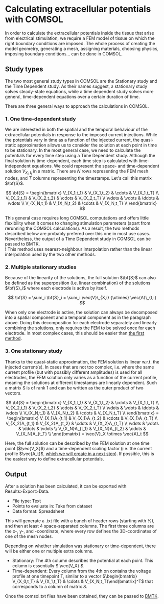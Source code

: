 # Calculating extracellular potentials with COMSOL

In order to calculate the extracellular potentials inside the tissue that arise from electrical stimulation, we require a FEM model of tissue on which the right boundary conditions are imposed. The whole process of creating the model geometry, generating a mesh, assigning materials, choosing physics, imposing boundary conditions... can be done in COMSOL.


## Study types

The two most general study types in COMSOL are the Stationary study and the Time Dependent study. As their names suggest, a stationary study solves steady-state equations, while a time dependent study solves more general, time-dependent equations over a certain duration of time. 

There are three general ways to approach the calculations in COMSOL.


### 1. One time-dependent study

We are interested in both the spatial and the temporal behaviour of the extracellular potentials in response to the imposed current injections. While the potentials vary in time as a function of the injected current, the quasi-static approximation allows us to consider the solution at each point in time to be stationary. In the most general case, we need to calculate the potentials for every time step using a Time Dependent study. Although the final solution is time-dependent, each time step is calculated with time-independent equations. We could represent the space- and time-dependent solution $V_{X_i,t_j}$ in a matrix. There are $N$ rows representing the FEM mesh nodes, and $T$ columns representing the timestamps. Let's call this matrix $\bf{S}$.

$$ \bf{S} = 
\begin{bmatrix}
V_{X_1,t_1} & V_{X_1,t_2} & \cdots & V_{X_1,t_T} \\
V_{X_2,t_1} & V_{X_2,t_2} & \cdots & V_{X_2,t_T} \\
\vdots      & \vdots      & \ddots & \vdots          \\
V_{X_N,t_1} & V_{X_N,t_2} & \cdots & V_{X_N,t_T} \\
\end{bmatrix}
$$

This general case requires long COMSOL computations and offers little flexibility when it comes to changing stimulation parameters (apart from rerunning the COMSOL calculations). As a result, the two methods described below are probably prefered over this one in most use cases. Nevertheless, the output of a Time Dependent study in COMSOL can be passed to BMTK.  
! This method uses nearest-neighbour interpolation rather than the linear interpolation used by the two other methods.

### 2. Multiple stationary studies

Because of the linearity of the solutions, the full solution $\bf{S}$ can also be defined as the superposition (i.e. linear combination) of the solutions $\bf{S}_i$ where each electrode is active by itself.

$$ \bf{S} = \sum_i \bf{S}_i = \sum_i \vec{V}\_{X,i} {\otimes} \vec{A}\_{t,i} $$

When only one electrode is active, the solution can always be decomposed into a spatial component and a temporal component as in the paragraph above. Doing this decomposition for each electrode separately and linearly combining the solutions, only requires the FEM to be solved once for each electrode. In most complex cases, this should be easier than [the first method](#1-one-time-dependent-study).


### 3. One stationary study

Thanks to the quasi-static approximation, the FEM solution is linear w.r.t. the injected current(s). In cases that are not too complex, i.e. where the same current profile (but with possibly different amplitudes) is used for all electrodes, the FEM solution only varies as a function of the current profile, meaning the solutions at different timestamps are linearly dependent. Such a matrix S is of rank 1 and can be written as the outer product of two vectors.

$$ \bf{S} = 
\begin{bmatrix}
V_{X_1,t_1} & V_{X_1,t_2} & \cdots & V_{X_1,t_T} \\
V_{X_2,t_1} & V_{X_2,t_2} & \cdots & V_{X_2,t_T} \\
\vdots      & \vdots      & \ddots & \vdots          \\
V_{X_N,t_1} & V_{X_N,t_2} & \cdots & V_{X_N,t_T} \\
\end{bmatrix}
= \begin{bmatrix}
V_{X_1}A_{t_1} & V_{X_1}A_{t_2} & \cdots & V_{X_1}A_{t_T} \\
V_{X_2}A_{t_1} & V_{X_2}A_{t_2} & \cdots & V_{X_2}A_{t_T} \\
\vdots      & \vdots      & \ddots & \vdots          \\
V_{X_N}A_{t_1} & V_{X_N}A_{t_2} & \cdots & V_{X_N}A_{t_T} \\
\end{bmatrix} 
= \vec{V}_X \otimes \vec{A}_t
$$

Here, the full solution can be described by the FEM solution at one time point ($\vec{V_X}$) and a time-dependent scaling factor (i.e. the current profile $\vec{A_t}$, [which we will create in a next step](/docs/manual/bmtk/simulation.md#generating-waveformcsv)). If possible, this is the easiest way to define extracellular potentials.





## Output

After a solution has been calculated, it can be exported with Results>Export>Data.

- File type: Text
- Points to evaluate in: Take from dataset
- Data format: Spreadsheet

This will generate a .txt file with a bunch of header rows (starting with %), and then at least 4 space-separated columns. The first three columns are the x-, y-, and -coordinate, where every row defines the 3D-coordinates of one of the mesh nodes.

Depending on whether simulation was stationary or time-dependent, there will be either one or multiple extra columns.
- Stationary: The 4th column describes the potential at each point. This column is essentially $ \vec{V_X} $.
- Time-dependent: Every column from the 4th on contains the voltage profile at one timepoint T, similar to a vector $\begin{bmatrix} V_{X_0,t_T} & V_{X_1,t_T} & \cdots & V_{X_N,t_T}\end{bmatrix}^T$ that corresponds to a column of matrix $S$.

Once the comsol.txt files have been obtained, they can be passed to [BMTK](/docs/manual/bmtk/README.md).
